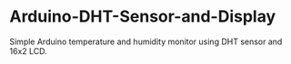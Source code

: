 # Arduino-DHT-Sensor-and-Display
Simple Arduino temperature and humidity monitor using DHT sensor and 16x2 LCD.
